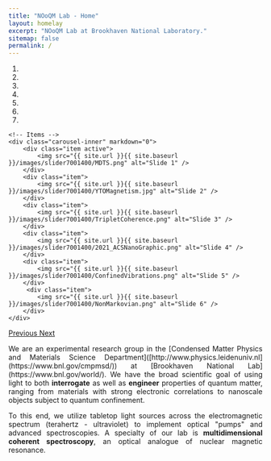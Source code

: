 ```yaml
---
title: "NOoQM Lab - Home"
layout: homelay
excerpt: "NOoQM Lab at Brookhaven National Laboratory."
sitemap: false
permalink: /
---
```


<div markdown="0" id="carousel" class="carousel slide" data-ride="carousel" data-interval="4000" data-pause="hover" >
    <!-- Menu -->
    <ol class="carousel-indicators">
        <li data-target="#carousel" data-slide-to="0" class="active"></li>
        <li data-target="#carousel" data-slide-to="1"></li>
        <li data-target="#carousel" data-slide-to="2"></li>
        <li data-target="#carousel" data-slide-to="3"></li>
        <li data-target="#carousel" data-slide-to="4"></li>
        <li data-target="#carousel" data-slide-to="5"></li>
        <li data-target="#carousel" data-slide-to="6"></li>
    </ol>

    <!-- Items -->
    <div class="carousel-inner" markdown="0">
        <div class="item active">
            <img src="{{ site.url }}{{ site.baseurl }}/images/slider7001400/MDTS.png" alt="Slide 1" />
        </div>
        <div class="item">
            <img src="{{ site.url }}{{ site.baseurl }}/images/slider7001400/YTOMagnetism.jpg" alt="Slide 2" />
        </div>
        <div class="item">
            <img src="{{ site.url }}{{ site.baseurl }}/images/slider7001400/TripletCoherence.png" alt="Slide 3" />
        </div>
        <div class="item">
            <img src="{{ site.url }}{{ site.baseurl }}/images/slider7001400/2021_ACSNanoGraphic.png" alt="Slide 4" />
        </div>
        <div class="item">
            <img src="{{ site.url }}{{ site.baseurl }}/images/slider7001400/ConfinedVibrations.png" alt="Slide 5" />
        </div>       
         <div class="item">
            <img src="{{ site.url }}{{ site.baseurl }}/images/slider7001400/NonMarkovian.png" alt="Slide 6" />
        </div>
    </div>
  <a class="left carousel-control" href="#carousel" role="button" data-slide="prev">
    <span class="glyphicon glyphicon-chevron-left" aria-hidden="true"></span>
    <span class="sr-only">Previous</span>
  </a>
  <a class="right carousel-control" href="#carousel" role="button" data-slide="next">
    <span class="glyphicon glyphicon-chevron-right" aria-hidden="true"></span>
    <span class="sr-only">Next</span>
  </a>
</div>

<p align="justify">
We are an experimental research group in the [Condensed Matter Physics and Materials Science Department]([http://www.physics.leidenuniv.nl](https://www.bnl.gov/cmpmsd/)) at [Brookhaven National Lab](https://www.bnl.gov/world/). We have the broad scientific goal of using light to both <b>interrogate</b> as well as <b>engineer</b> properties of quantum matter, ranging from materials with strong electronic correlations to nanoscale objects subject to quantum confinement.
</p>

<p align="justify">
To this end, we utilize tabletop light sources across the electromagnetic spectrum (terahertz - ultraviolet) to implement optical "pumps" and advanced spectroscopies. A specialty of our lab is <b>multidimensional coherent spectroscopy</b>, an optical analogue of nuclear magnetic resonance. 
</p>

<p align="justify>
Our group is part of a vibrant department with varied research groups studying both fundamental and applied properties of condensed matter, offering ample opportunity for collaboration. These include a broad condensed matter theory effort, world class materials growth, and a variety of experimental probes that complement our own. We are also across the street from the Center for Functional Nanomaterials, and their world-class staff and user facilities.
</p>

 **We are  looking for motivated Postdocs to join our team** [(more info)]({{ site.url }}{{ site.baseurl }}/vacancies) **!**
